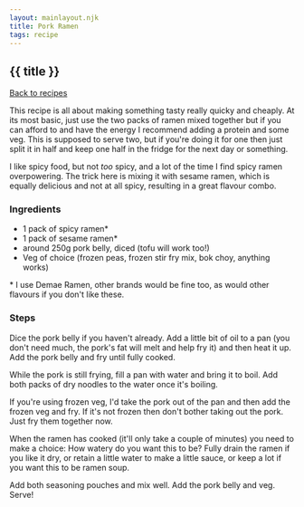 ```yaml
---
layout: mainlayout.njk
title: Pork Ramen
tags: recipe
---
```


## {{ title }}

[Back to recipes](/recipes)

This recipe is all about making something tasty really quicky and cheaply. At its most basic, just use the two packs of ramen mixed together but if you can afford to and have the energy I recommend adding a protein and some veg. This is supposed to serve two, but if you're doing it for one then just split it in half and keep one half in the fridge for the next day or something.

I like spicy food, but not _too_ spicy, and a lot of the time I find spicy ramen overpowering. The trick here is mixing it with sesame ramen, which is equally delicious and not at all spicy, resulting in a great flavour combo.

### Ingredients
- 1 pack of spicy ramen*
- 1 pack of sesame ramen*
- around 250g pork belly, diced (tofu will work too!)
- Veg of choice (frozen peas, frozen stir fry mix, bok choy, anything works)

\* I use Demae Ramen, other brands would be fine too, as would other flavours if you don't like these.

### Steps
Dice the pork belly if you haven't already. Add a little bit of oil to a pan (you don't need much, the pork's fat will melt and help fry it) and then heat it up. Add the pork belly and fry until fully cooked.

While the pork is still frying, fill a pan with water and bring it to boil. Add both packs of dry noodles to the water once it's boiling.

If you're using frozen veg, I'd take the pork out of the pan and then add the frozen veg and fry. If it's not frozen then don't bother taking out the pork. Just fry them together now.

When the ramen has cooked (it'll only take a couple of minutes) you need to make a choice: How watery do you want this to be? Fully drain the ramen if you like it dry, or retain a little water to make a little sauce, or keep a lot if you want this to be ramen soup.

Add both seasoning pouches and mix well. Add the pork belly and veg. Serve!